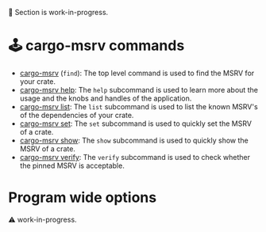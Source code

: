 🚧 Section is work-in-progress.

# 🕹️ cargo-msrv commands

* [cargo-msrv](./find.md) (`find`): The top level command is used to find the MSRV for your crate.
* [cargo-msrv help](./help.md): The `help` subcommand is used to learn more about the usage and the knobs and handles of the application.
* [cargo-msrv list](./list.md): The `list` subcommand is used to list the known MSRV's of the dependencies of your crate.
* [cargo-msrv set](./set.md): The `set` subcommand is used to quickly set the MSRV of a crate.
* [cargo-msrv show](./show.md): The `show` subcommand is used to quickly show the MSRV of a crate.
* [cargo-msrv verify](./verify.md): The `verify` subcommand is used to check whether the pinned MSRV is acceptable. 

# Program wide options


⚠ work-in-progress.